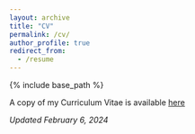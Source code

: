 ```yaml
---
layout: archive
title: "CV"
permalink: /cv/
author_profile: true
redirect_from:
  - /resume
---
```


{% include base_path %}

A copy of my Curriculum Vitae is available [here](/files/cholmes_CV.pdf)

*Updated February 6, 2024*
